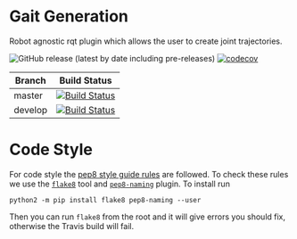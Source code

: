 # Gait Generation
Robot agnostic rqt plugin which allows the user to create joint trajectories.

![GitHub release (latest by date including pre-releases)](https://img.shields.io/github/v/release/project-march/gait-generation?include_prereleases)
[![codecov](https://codecov.io/gh/project-march/gait-generation/branch/master/graph/badge.svg?flag=production)](https://codecov.io/gh/project-march/gait-generation)

| Branch | Build Status |
| ------ |:------------:|
| master | [![Build Status](https://api.travis-ci.com/project-march/gait-generation.svg?branch=master)](https://travis-ci.com/project-march/gait-generation) |
| develop | [![Build Status](https://api.travis-ci.com/project-march/gait-generation.svg?branch=develop)](https://travis-ci.com/project-march/gait-generation) |

# Code Style
For code style the [pep8 style guide rules](https://www.python.org/dev/peps/pep-0008/) are followed.
To check these rules we use the [`flake8`](https://pypi.org/project/flake8/) tool and [`pep8-naming`](https://pypi.org/project/pep8-naming/) plugin.
To install run

    python2 -m pip install flake8 pep8-naming --user
    
Then you can run `flake8` from the root and it will give errors you should fix, otherwise the Travis build will fail.
